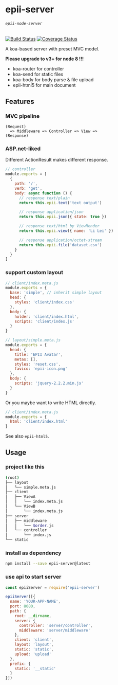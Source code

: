 # epii-server
###### `epii-node-server`

[![Build Status](https://travis-ci.org/epii-io/epii-node-server.svg?branch=master)](https://travis-ci.org/epii-io/epii-node-server)
[![Coverage Status](https://coveralls.io/repos/github/epii-io/epii-node-server/badge.svg?branch=master)](https://coveralls.io/github/epii-io/epii-node-server?branch=master)

A koa-based server with preset MVC model.

**Please upgrade to v3+ for node 8 !!!**

- koa-router for controller
- koa-send for static files
- koa-body for body parse & file upload
- epii-html5 for main document

## Features

### MVC pipeline

    (Request)
      => Middleware => Controller => View =>
    (Response)

### ASP.net-liked

Different ActionResult makes different response.  

```js
// controller
module.exports = [
  {
    path: '/',
    verb: 'get',
    body: async function () {
      // response text/plain
      return this.epii.text('text output')

      // response application/json
      return this.epii.json({ state: true })

      // response text/html by ViewRender
      return this.epii.view({ name: 'Li Lei' })

      // response application/octet-stream
      return this.epii.file('dataset.csv')
    }
  }
]
```

### support custom layout

```js
// client/index.meta.js
module.exports = {
  base: 'simple', // inherit simple layout
  head: {
    styles: 'client/index.css'
  },
  body: {
    holder: 'client/index.html',
    scripts: 'client/index.js'
  }
}

// layout/simple.meta.js
module.exports = {
  head: {
    title: 'EPII Avatar',
    metas: [],
    styles: 'reset.css',
    favico: 'epii-icon.png'
  },
  body: {
    scripts: 'jquery-2.2.2.min.js'
  }
}
```

Or you maybe want to write HTML directly.

```js
// client/index.meta.js
module.exports = {
  html: 'client/index.html'
}
```

See also `epii-html5`.

## Usage

### project like this

```sh
(root)
├── layout
│   └── simple.meta.js
├── client
│   ├── ViewA
│   │   └── index.meta.js
│   └── ViewB
│       └── index.meta.js
├── server
│   ├── middleware
│   │   └── $order.js
│   └── controller
│       └── index.js
└── static
```

### install as dependency
```sh
npm install --save epii-server@latest
```

### use api to start server
```js
const epiiServer = require('epii-server')

epiiServer([{
  name: 'YOUR-APP-NAME',
  port: 8080,
  path: {
    root: __dirname,
    server: {
      controller: 'server/controller',
      middleware: 'server/middleware'
    },
    client: 'client',
    layout: 'layout',
    static: 'static',
    upload: 'upload'
  },
  prefix: {
    static: '__static'
  }
}])
```
